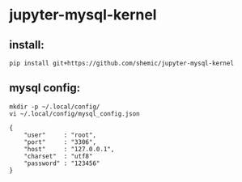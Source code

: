 # jupyter-mysql-kernel

## install:

```
pip install git+https://github.com/shemic/jupyter-mysql-kernel
```

## mysql config:
```
mkdir -p ~/.local/config/
vi ~/.local/config/mysql_config.json

{
    "user"     : "root",
    "port"     : "3306",
    "host"     : "127.0.0.1",
    "charset"  : "utf8"
    "password" : "123456"
}
```